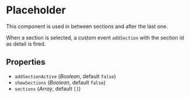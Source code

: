 # Placeholder

This component is used in between sections and after the last one.

When a section is selected, a custom event `addSection` with the section id as detail is fired.

## Properties
- `addSectionActive` (*Boolean*, default `false`)
- `showSections` (*Boolean*, default `false`)
- `sections` (*Array*, default `[]`)
